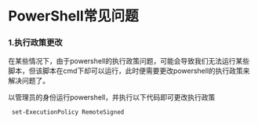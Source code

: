 # PowerShell常见问题

### 1.执行政策更改

在某些情况下，由于powershell的执行政策问题，可能会导致我们无法运行某些脚本，但该脚本在cmd下却可以运行，此时便需要更改powershell的执行政策来解决问题了。

以管理员的身份运行powershell，并执行以下代码即可更改执行政策

```power
 set-ExecutionPolicy RemoteSigned
```

